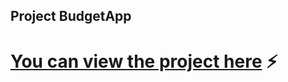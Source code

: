 ## Project BudgetApp
# [You can view the project here](https://raw.githack.com/Maeokubo/project01/main/index.html) ⚡️
